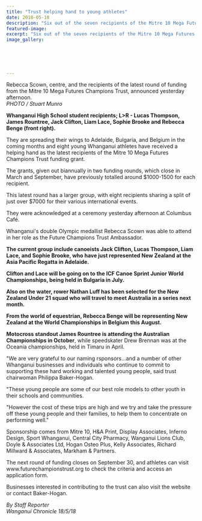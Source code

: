 ```yaml
---
title: "Trust helping hand to young athletes"
date: 2018-05-18
description: "Six out of the seven recipients of the Mitre 10 Mega Futures Champions Trust were WHS students..."
featured-image: 
excerpt: "Six out of the seven recipients of the Mitre 10 Mega Futures Champions Trust were WHS students."
image_gallery:
    
    
    
    
    
---
```


<p>Rebecca Scown, centre, and the recipients of the latest round of funding from the Mitre 10 Mega Futures Champions Trust, announced yesterday afternoon.<br /><em>PHOTO / Stuart Munro</em></p>
<p><strong>Whanganui High School student recipients; L&gt;R - Lucas Thompson, James Rountree, Jack Clifton, Liam Lace, Sophie Brooke and Rebecca Benge (front right).</strong></p>
<p class="element element-paragraph">They are spreading their wings to Adelaide, Bulgaria, and Belgium in the coming months and eight young Whanganui athletes have received a helping hand as the latest recipients of the Mitre 10 Mega Futures Champions Trust funding grant.</p>
<p class="element element-paragraph">The grants, given out biannually in two funding rounds, which close in March and September, have previously totalled around $1000-1500 for each recipient.</p>
<p class="element element-paragraph">This latest round has a larger group, with eight recipients sharing a split of just over $7000 for their various international events.</p>
<p class="element element-paragraph">They were acknowledged at a ceremony yesterday afternoon at Columbus Caf&eacute;.</p>
<p class="element element-paragraph">Whanganui's double Olympic medallist Rebecca Scown was able to attend in her role as the Future Champions Trust Ambassador.</p>
<p class="element element-paragraph"><strong>The current group include canoeists Jack Clifton, Lucas Thompson, Liam Lace, and Sophie Brooke, who have just represented New Zealand at the Asia Pacific Regatta in Adelaide.</strong></p>
<p class="element element-paragraph"><strong>Clifton and Lace will be going on to the ICF Canoe Sprint Junior World Championships, being held in Bulgaria in July.</strong></p>
<p class="element element-paragraph"><strong>Also on the water, rower Nathan Luff has been selected for the New Zealand Under 21 squad who will travel to meet Australia in a series next month.</strong></p>
<p class="element element-paragraph"><strong>From the world of equestrian, Rebecca Benge will be representing New Zealand at the World Championships in Belgium this August.</strong></p>
<p class="element element-paragraph"><strong>Motocross standout James Rountree is attending the Australian Championships in October</strong>, while speedskater Drew Brennan was at the Oceania championships, held in Timaru in April.</p>
<p class="element element-paragraph">"We are very grateful to our naming rsponsors...and a number of other Whanganui businesses and individuals who continue to commit to supporting these hard working and talented young people, said trust chairwoman Philippa Baker-Hogan.</p>
<p class="element element-paragraph">"These young people are some of our best role models to other youth in their schools and communities.</p>
<p class="element element-paragraph">"However the cost of these trips are high and we try and take the pressure off these young people and their families, to help them to concentrate on performing well."</p>
<p class="element element-paragraph">Sponsorship comes from Mitre 10, H&amp;A Print, Display Associates, Inferno Design, Sport Whanganui, Central City Pharmacy, Wanganui Lions Club, Doyle &amp; Associates Ltd, Hogan Osteo Plus, Kelly Associates, Richard Millward &amp; Associates, Markham &amp; Partners.</p>
<p class="element element-paragraph">The next round of funding closes on September 30, and athletes can visit www.futurechampionstrust.org to check the criteria and access an application form.</p>
<p class="element element-paragraph">Businesses interested in contributing to the trust can also visit the website or contact Baker-Hogan.</p>
<p class="element element-paragraph"><em>By Staff Reporter&nbsp;</em><br /><em>Wanganui Chronicle 18/5/18</em></p>

